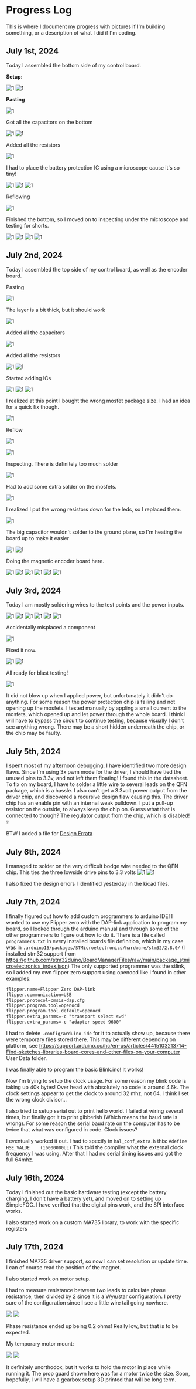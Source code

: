 # Progress Log
This is where I document my progress with pictures if I'm building something, or a description of what I did if I'm coding.

## July 1st, 2024
Today I assembled the bottom side of my control board.

**Setup:**

![1](Media/Build%20Log/IMG_20240701_144509.jpg)
![1](Media/Build%20Log/IMG_20240701_144550.jpg)

**Pasting**

![1](Media/Build%20Log/IMG_20240701_145850.jpg)

Got all the capacitors on the bottom

![1](Media/Build%20Log/IMG_20240701_153903.jpg)
![1](Media/Build%20Log/IMG_20240701_155053.jpg)

Added all the resistors

![1](Media/Build%20Log/IMG_20240701_161703.jpg)

I had to place the battery protection IC using a microscope cause it's so tiny!

![1](Media/Build%20Log/IMG_20240701_162515.jpg)
![1](Media/Build%20Log/IMG_20240701_162531.jpg)
![1](Media/Build%20Log/IMG_20240701_163042.jpg)

Reflowing

![1](Media/Build%20Log/IMG_20240701_173111.jpg)

Finished the bottom, so I moved on to inspecting under the microscope and testing for shorts.

![1](Media/Build%20Log/IMG_20240701_175342.jpg)
![1](Media/Build%20Log/IMG_20240701_180736.jpg)
![1](Media/Build%20Log/IMG_20240701_181505.jpg)
![1](Media/Build%20Log/IMG_20240701_195700.jpg)

## July 2nd, 2024
Today I assembled the top side of my control board, as well as the encoder board.

Pasting

![1](Media/Build%20Log/IMG_20240702_122101.jpg)

The layer is a bit thick, but it should work

![1](Media/Build%20Log/IMG_20240702_124521.jpg)

Added all the capacitors

![1](Media/Build%20Log/IMG_20240702_134653.jpg)

Added all the resistors

![1](Media/Build%20Log/IMG_20240702_135552.jpg)
![1](Media/Build%20Log/IMG_20240702_141529.jpg)

Started adding ICs

![1](Media/Build%20Log/IMG_20240702_142909.jpg)
![1](Media/Build%20Log/IMG_20240702_144345.jpg)
![1](Media/Build%20Log/IMG_20240702_144721.jpg)

I realized at this point I bought the wrong mosfet package size. I had an idea for a quick fix though.

![1](Media/Build%20Log/IMG_20240702_150721.jpg)

Reflow

![1](Media/Build%20Log/IMG_20240702_154831.jpg)

![1](Media/Build%20Log/IMG_20240702_160042.jpg)

Inspecting. There is definitely too much solder

![1](Media/Build%20Log/IMG_20240702_163517.jpg)

Had to add some extra solder on the mosfets.

![1](Media/Build%20Log/IMG_20240702_174821.jpg)

I realized I put the wrong resistors down for the leds, so I replaced them.

![1](Media/Build%20Log/IMG_20240702_190624.jpg)

The big capacitor wouldn't solder to the ground plane, so I'm heating the board up to make it easier

![1](Media/Build%20Log/IMG_20240702_200538.jpg)
![1](Media/Build%20Log/IMG_20240702_204344.jpg)

Doing the magnetic encoder board here.

![1](Media/Build%20Log/IMG_20240702_202758.jpg)
![1](Media/Build%20Log/IMG_20240702_204916.jpg)
![1](Media/Build%20Log/IMG_20240702_205138.jpg)
![1](Media/Build%20Log/IMG_20240702_211012.jpg)
![1](Media/Build%20Log/IMG_20240702_212432.jpg)
![1](Media/Build%20Log/IMG_20240702_213016.jpg)

## July 3rd, 2024
Today I am mostly soldering wires to the test points and the power inputs.

![1](Media/Build%20Log/IMG_20240703_153124.jpg)
![1](Media/Build%20Log/IMG_20240703_153828.jpg)
![1](Media/Build%20Log/IMG_20240703_160351.jpg)
![1](Media/Build%20Log/IMG_20240703_161011.jpg)
![1](Media/Build%20Log/IMG_20240703_162940.jpg)
![1](Media/Build%20Log/IMG_20240703_164506.jpg)

Accidentally misplaced a component

![1](Media/Build%20Log/IMG_20240703_165514.jpg)

Fixed it now.

![1](Media/Build%20Log/IMG_20240703_170848.jpg)
![1](Media/Build%20Log/IMG_20240703_172419.jpg)

All ready for blast testing!

![1](Media/Build%20Log/IMG_20240703_201545.jpg)

It did not blow up when I applied power, but unfortunately it didn't do anything. For some reason the power protection chip is failing and not opening up the mosfets. I tested manually by appling a small current to the mosfets, which opened up and let power through the whole board. I think I will have to bypass the circuit to continue testing, because visually I don't see anything wrong. There may be a short hidden underneath the chip, or the chip may be faulty.

## July 5th, 2024

I spent most of my afternoon debugging. I have identified two more design flaws. Since I'm using 3x pwm mode for the driver, I should have tied the unused pins to 3.3v, and not left them floating! I found this in the datasheet. To fix on my board, I have to solder a little wire to several leads on the QFN package, which is a hassle. I also can't get a 3.3volt power output from the driver chip, and discovered a recursive design flaw causing this. The driver chip has an enable pin with an internal weak pulldown. I put a pull-up resistor on the outside, to always keep the chip on. Guess what that is connected to though? The regulator output from the chip, which is disabled! :skull:

BTW I added a file for [Design Errata](Design%20Errata.md)

## July 6th, 2024

I managed to solder on the very difficult bodge wire needed to the QFN chip. This ties the three lowside drive pins to 3.3 volts
![1](Media/Build%20Log/IMG_20240706_152508.jpg)
![1](Media/Build%20Log/IMG_20240706_153545.jpg)

I also fixed the design errors I identified yesterday in the kicad files.

## July 7th, 2024

I finally figured out how to add custom programmers to arduino IDE! I wanted to use my Flipper zero with the DAP-link application to program my board, so I looked through the arduino manual and through some of the other programmers to figure out how to do it. There is a file called `programmers.txt` in every installed boards file definition, which in my case was in `.arduino15/packages/STMicroelectronics/hardware/stm32/2.8.0/` (I installed stm32 support from https://github.com/stm32duino/BoardManagerFiles/raw/main/package_stmicroelectronics_index.json) The only supported programmer was the stlink, so I added my own flipper zero support using openocd like I found in other examples:

```txt
flipper.name=Flipper Zero DAP-link
flipper.communication=USB
flipper.protocol=cmsis-dap.cfg
flipper.program.tool=openocd
flipper.program.tool.default=openocd
flipper.extra_params=-c "transport select swd"
flipper.extra_params=-c "adapter speed 9600"
```

I had to delete `.config/arduino-ide` for it to actually show up, because there were temporary files stored there. This may be different depending on platform, see https://support.arduino.cc/hc/en-us/articles/4415103213714-Find-sketches-libraries-board-cores-and-other-files-on-your-computer User Data folder.

I was finally able to program the basic Blink.ino! It works!

Now I'm trying to setup the clock usage. For some reason my blink code is taking up 40k bytes! Over head with absolutely no code is around 4.6k. The clock settings appear to get the clock to around 32 mhz, not 64. I think I set the wrong clock divisor...

I also tried to setup serial out to print hello world. I failed at wiring several times, but finally got it to print gibberish (Which means the baud rate is wrong). For some reason the serial baud rate on the computer has to be twice that what was configured in code. Clock issues?

I eventually worked it out. I had to specify in `hal_conf_extra.h` this: `#define HSE_VALUE    (16000000UL)` This told the compiler what the external clock frequency I was using. After that I had no serial timing issues and got the full 64mhz.

## July 16th, 2024

Today I finished out the basic hardware testing (except the battery charging, I don't have a battery yet), and moved on to setting up SimpleFOC. I have verified that the digital pins work, and the SPI interface works.

I also started work on a custom MA735 library, to work with the specific registers

## July 17th, 2024

I finished MA735 driver support, so now I can set resolution or update time. I can of course read the position of the magnet.

I also started work on motor setup.

I had to measure resistance between two leads to calculate phase resistance, then divided by 2 since it is a Wye/star configuration. I pretty sure of the configuration since I see a little wire tail going nowhere.

![](Media/Build%20Log/IMG_20240717_123356.jpg)
![](Media/Build%20Log/IMG_20240717_123846.jpg)

Phase resistance ended up being 0.2 ohms! Really low, but that is to be expected.

My temporary motor mount:

![](Media/Build%20Log/IMG_20240717_140932.jpg)
![](Media/Build%20Log/IMG_20240717_140954.jpg)

It definitely unorthodox, but it works to hold the motor in place while running it. The prop guard shown here was for a motor twice the size. Soon, hopefully, I will have a gearbox setup 3D printed that will be long term.


